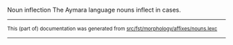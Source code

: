Noun inflection
The Aymara language nouns inflect in cases.

* * *

<small>This (part of) documentation was generated from [src/fst/morphology/affixes/nouns.lexc](https://github.com/giellalt/lang-aym/blob/main/src/fst/morphology/affixes/nouns.lexc)</small>

---

